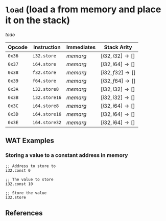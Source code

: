 
# `load` (load a from memory and place it on the stack)

_todo_



| Opcode | Instruction    | Immediates | Stack Arity |
|--------|----------------|------------|-------------|
| `0x36` | `i32.store`    | $memarg$   | $[ i32, i32 ] \to [ ]$ |
| `0x37` | `i64.store`    | $memarg$   | $[ i32, i64 ] \to [ ]$ |
| `0x38` | `f32.store`    | $memarg$   | $[ i32, f32 ] \to [ ]$ |
| `0x39` | `f64.store`    | $memarg$   | $[ i32, f64 ] \to [ ]$ |
| `0x3A` | `i32.store8`   | $memarg$   | $[ i32, i32 ] \to [ ]$ |
| `0x3B` | `i32.store16`  | $memarg$   | $[ i32, i32 ] \to [ ]$ |
| `0x3C` | `i64.store8`   | $memarg$   | $[ i32, i64 ] \to [ ]$ |
| `0x3D` | `i64.store16`  | $memarg$   | $[ i32, i64 ] \to [ ]$ |
| `0x3E` | `i64.store32`  | $memarg$   | $[ i32, i64 ] \to [ ]$ |



## WAT Examples

### Storing a value to a constant address in memory

```wasm
;; Address to store to
i32.const 0

;; The value to store
i32.const 10

;; Store the value
i32.store
```



## References

[^§2.4.7]: _WebAssembly Core Specification: Memory Instructions_ - <https://webassembly.github.io/spec/core/bikeshed/#memory-instructions%E2%91%A0>


